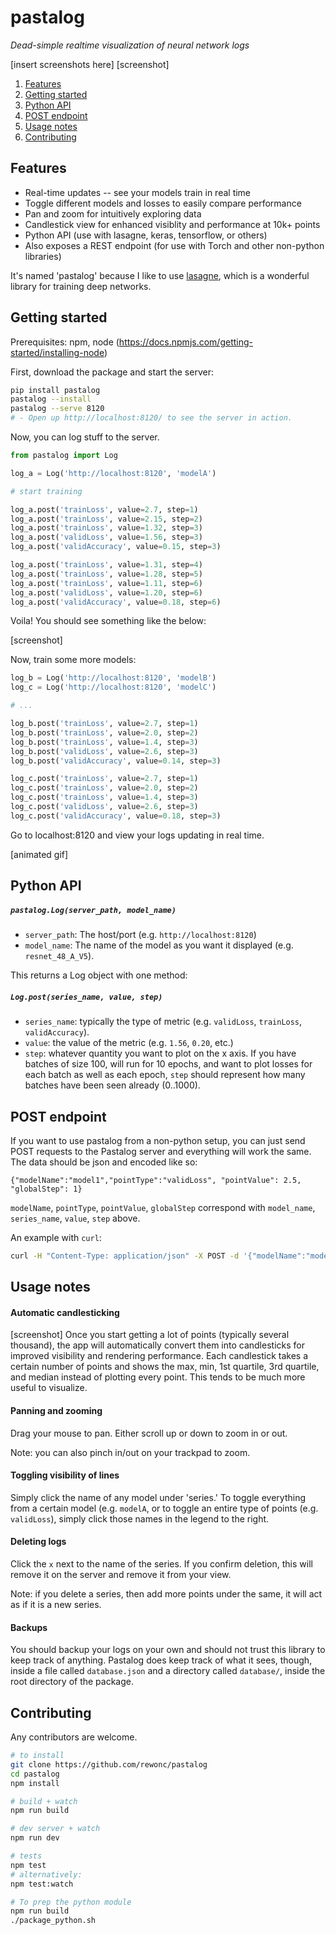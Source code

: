 # pastalog

_Dead-simple realtime visualization of neural network logs_

[insert screenshots here]
[screenshot]

1. [Features](#features)
2. [Getting started](#getting-started)
3. [Python API](#python-api)
4. [POST endpoint](#post-endpoint)
5. [Usage notes](#usage-notes)
5. [Contributing](#contributing)

## Features

- Real-time updates -- see your models train in real time
- Toggle different models and losses to easily compare performance
- Pan and zoom for intuitively exploring data
- Candlestick view for enhanced visiblity and performance at 10k+ points
- Python API (use with lasagne, keras, tensorflow, or others)
- Also exposes a REST endpoint (for use with Torch and other non-python libraries)

It's named 'pastalog' because I like to use [lasagne](http://lasagne.readthedocs.org/en/latest/), which is a wonderful library for training deep networks.


## Getting started

Prerequisites: npm, node (https://docs.npmjs.com/getting-started/installing-node)

First, download the package and start the server:

```bash
pip install pastalog
pastalog --install
pastalog --serve 8120
# - Open up http://localhost:8120/ to see the server in action.
```

Now, you can log stuff to the server. 

```python
from pastalog import Log

log_a = Log('http://localhost:8120', 'modelA')

# start training

log_a.post('trainLoss', value=2.7, step=1)
log_a.post('trainLoss', value=2.15, step=2)
log_a.post('trainLoss', value=1.32, step=3)
log_a.post('validLoss', value=1.56, step=3)
log_a.post('validAccuracy', value=0.15, step=3)

log_a.post('trainLoss', value=1.31, step=4)
log_a.post('trainLoss', value=1.28, step=5)
log_a.post('trainLoss', value=1.11, step=6)
log_a.post('validLoss', value=1.20, step=6)
log_a.post('validAccuracy', value=0.18, step=6)

```
Voila! You should see something like the below:

[screenshot]

Now, train some more models:

```python
log_b = Log('http://localhost:8120', 'modelB')
log_c = Log('http://localhost:8120', 'modelC')

# ...

log_b.post('trainLoss', value=2.7, step=1)
log_b.post('trainLoss', value=2.0, step=2)
log_b.post('trainLoss', value=1.4, step=3)
log_b.post('validLoss', value=2.6, step=3)
log_b.post('validAccuracy', value=0.14, step=3)

log_c.post('trainLoss', value=2.7, step=1)
log_c.post('trainLoss', value=2.0, step=2)
log_c.post('trainLoss', value=1.4, step=3)
log_c.post('validLoss', value=2.6, step=3)
log_c.post('validAccuracy', value=0.18, step=3)

```
Go to localhost:8120 and view your logs updating in real time.

[animated gif]

## Python API

##### `pastalog.Log(server_path, model_name)`


- `server_path`: The host/port (e.g. `http://localhost:8120`) 
- `model_name`: The name of the model as you want it displayed (e.g. `resnet_48_A_V5`).

This returns a Log object with one method:

##### `Log.post(series_name, value, step)`

- `series_name`: typically the type of metric (e.g. `validLoss`, `trainLoss`, `validAccuracy`). 
- `value`: the value of the metric (e.g. `1.56`, `0.20`, etc.)
- `step`: whatever quantity you want to plot on the x axis. If you have batches of size 100, will run for 10 epochs, and want to plot losses for each batch as well as each epoch, `step` should represent how many batches have been seen already (0..1000).

## POST endpoint

If you want to use pastalog from a non-python setup, you can just send POST requests to the Pastalog server and everything will work the same. The data should be json and encoded like so:

`{"modelName":"model1","pointType":"validLoss", "pointValue": 2.5, "globalStep": 1}`

`modelName`, `pointType`, `pointValue`, `globalStep` correspond with `model_name`, `series_name`, `value`, `step` above.

An example with `curl`:

```bash
curl -H "Content-Type: application/json" -X POST -d '{"modelName":"model1","pointType":"validLoss", "pointValue": 2.5, "globalStep": 1}' http://localhost:8120/data
```

## Usage notes

#### Automatic candlesticking

[screenshot]
Once you start getting a lot of points (typically several thousand), the app will automatically convert them into candlesticks for improved visibility and rendering performance. Each candlestick takes a certain number of points and shows the max, min, 1st quartile, 3rd quartile, and median instead of plotting every point. This tends to be much more useful to visualize.


#### Panning and zooming

Drag your mouse to pan.  Either scroll up or down to zoom in or out. 

Note: you can also pinch in/out on your trackpad to zoom.

#### Toggling visibility of lines

Simply click the name of any model under 'series.'  To toggle everything from a certain model (e.g. `modelA`, or to toggle an entire type of points (e.g. `validLoss`), simply click those names in the legend to the right.

#### Deleting logs

Click the `x` next to the name of the series.  If you confirm deletion, this will remove it on the server and remove it from your view. 

Note: if you delete a series, then add more points under the same, it will act as if it is a new series.

#### Backups

You should backup your logs on your own and should not trust this library to keep track of anything. Pastalog does keep track of what it sees, though, inside a file called `database.json` and a directory called `database/`, inside the root directory of the package.


## Contributing

Any contributors are welcome. 

```bash
# to install
git clone https://github.com/rewonc/pastalog
cd pastalog
npm install

# build + watch
npm run build

# dev server + watch
npm run dev

# tests
npm test
# alternatively:
npm test:watch

# To prep the python module
npm run build
./package_python.sh

```

